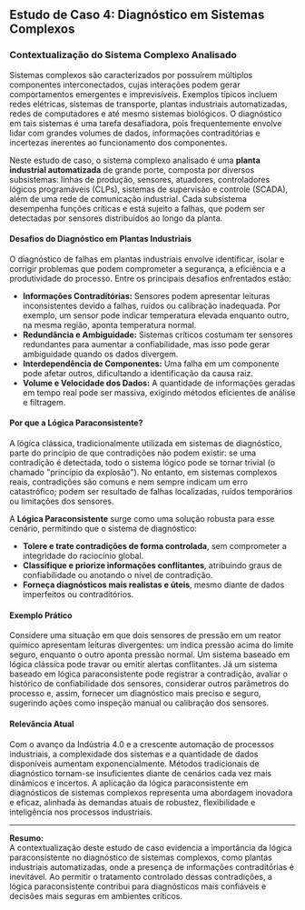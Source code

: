 
## Estudo de Caso 4: Diagnóstico em Sistemas Complexos

### Contextualização do Sistema Complexo Analisado

Sistemas complexos são caracterizados por possuírem múltiplos componentes interconectados, cujas interações podem gerar comportamentos emergentes e imprevisíveis. Exemplos típicos incluem redes elétricas, sistemas de transporte, plantas industriais automatizadas, redes de computadores e até mesmo sistemas biológicos. O diagnóstico em tais sistemas é uma tarefa desafiadora, pois frequentemente envolve lidar com grandes volumes de dados, informações contraditórias e incertezas inerentes ao funcionamento dos componentes.

Neste estudo de caso, o sistema complexo analisado é uma **planta industrial automatizada** de grande porte, composta por diversos subsistemas: linhas de produção, sensores, atuadores, controladores lógicos programáveis (CLPs), sistemas de supervisão e controle (SCADA), além de uma rede de comunicação industrial. Cada subsistema desempenha funções críticas e está sujeito a falhas, que podem ser detectadas por sensores distribuídos ao longo da planta.

#### Desafios do Diagnóstico em Plantas Industriais

O diagnóstico de falhas em plantas industriais envolve identificar, isolar e corrigir problemas que podem comprometer a segurança, a eficiência e a produtividade do processo. Entre os principais desafios enfrentados estão:

- **Informações Contraditórias:** Sensores podem apresentar leituras inconsistentes devido a falhas, ruídos ou calibração inadequada. Por exemplo, um sensor pode indicar temperatura elevada enquanto outro, na mesma região, aponta temperatura normal.
- **Redundância e Ambiguidade:** Sistemas críticos costumam ter sensores redundantes para aumentar a confiabilidade, mas isso pode gerar ambiguidade quando os dados divergem.
- **Interdependência de Componentes:** Uma falha em um componente pode afetar outros, dificultando a identificação da causa raiz.
- **Volume e Velocidade dos Dados:** A quantidade de informações geradas em tempo real pode ser massiva, exigindo métodos eficientes de análise e filtragem.

#### Por que a Lógica Paraconsistente?

A lógica clássica, tradicionalmente utilizada em sistemas de diagnóstico, parte do princípio de que contradições não podem existir: se uma contradição é detectada, todo o sistema lógico pode se tornar trivial (o chamado "princípio da explosão"). No entanto, em sistemas complexos reais, contradições são comuns e nem sempre indicam um erro catastrófico; podem ser resultado de falhas localizadas, ruídos temporários ou limitações dos sensores.

A **Lógica Paraconsistente** surge como uma solução robusta para esse cenário, permitindo que o sistema de diagnóstico:

- **Tolere e trate contradições de forma controlada**, sem comprometer a integridade do raciocínio global.
- **Classifique e priorize informações conflitantes**, atribuindo graus de confiabilidade ou anotando o nível de contradição.
- **Forneça diagnósticos mais realistas e úteis**, mesmo diante de dados imperfeitos ou contraditórios.

#### Exemplo Prático

Considere uma situação em que dois sensores de pressão em um reator químico apresentam leituras divergentes: um indica pressão acima do limite seguro, enquanto o outro aponta pressão normal. Um sistema baseado em lógica clássica pode travar ou emitir alertas conflitantes. Já um sistema baseado em lógica paraconsistente pode registrar a contradição, avaliar o histórico de confiabilidade dos sensores, considerar outros parâmetros do processo e, assim, fornecer um diagnóstico mais preciso e seguro, sugerindo ações como inspeção manual ou calibração dos sensores.

#### Relevância Atual

Com o avanço da Indústria 4.0 e a crescente automação de processos industriais, a complexidade dos sistemas e a quantidade de dados disponíveis aumentam exponencialmente. Métodos tradicionais de diagnóstico tornam-se insuficientes diante de cenários cada vez mais dinâmicos e incertos. A aplicação da lógica paraconsistente em diagnósticos de sistemas complexos representa uma abordagem inovadora e eficaz, alinhada às demandas atuais de robustez, flexibilidade e inteligência nos processos industriais.

___

**Resumo:**  
A contextualização deste estudo de caso evidencia a importância da lógica paraconsistente no diagnóstico de sistemas complexos, como plantas industriais automatizadas, onde a presença de informações contraditórias é inevitável. Ao permitir o tratamento controlado dessas contradições, a lógica paraconsistente contribui para diagnósticos mais confiáveis e decisões mais seguras em ambientes críticos.

